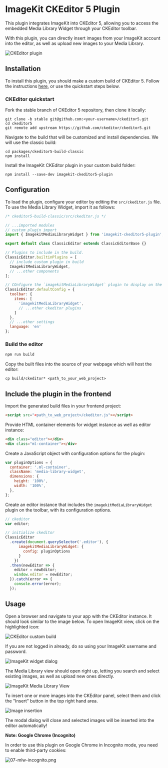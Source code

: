 # ImageKit CKEditor 5 Plugin

This plugin integrates ImageKit into CKEditor 5, allowing you to access the embedded Media Library Widget through your CKEditor toolbar. 

With this plugin, you can directly insert images from your ImageKit account into the editor, as well as upload new images to your Media Library.

![CKEditor plugin](/assets/gifs/01-mlw-ck.gif)

## Installation

To install this plugin, you should make a custom build of CKEditor 5. Follow the instructions [here](https://ckeditor.com/docs/ckeditor5/latest/builds/guides/development/custom-builds.html), or use the quickstart steps below.

### CKEditor quickstart

Fork the stable branch of CKEditor 5 repository, then clone it locally:

```
git clone -b stable git@github.com:<your-username>/ckeditor5.git
cd ckeditor5
git remote add upstream https://github.com/ckeditor/ckeditor5.git
```

Navigate to the build that will be customized and install dependencies. We will use the classic build:

```
cd packages/ckeditor5-build-classic
npm install
```

Install the ImageKit CKEditor plugin in your custom build folder:

```
npm install --save-dev imagekit-ckeditor5-plugin
```

## Configuration

To load the plugin, configure your editor by editing the `src/ckeditor.js` file. To use the Media Library Widget, import it as follows:

```js
/* ckeditor5-build-classic/src/ckeditor.js */

// ...imported modules
// custom plugin import
import { ImagekitMediaLibraryWidget } from 'imagekit-ckeditor5-plugin';

export default class ClassicEditor extends ClassicEditorBase {}

// Plugins to include in the build.
ClassicEditor.builtinPlugins = [
  // include custom plugin in build
  ImagekitMediaLibraryWidget,
  // ...other components
];

// COnfigure the `imagekitMediaLibraryWidget` plugin to display on the editor toolbar
ClassicEditor.defaultConfig = {
  toolbar: {
    items: [
      'imagekitMediaLibraryWidget',
      // ...other ckeditor plugins
    ]
  },
  // ...other settings
  language: 'en'
};

```

### Build the editor

```bash
npm run build
``` 

Copy the built files into the source of your webpage which will host the editor:

```
cp build/ckeditor* <path_to_your_web_project>
```

## Include the plugin in the frontend

Import the generated build files in your frontend project:

```html
<script src="<path_to_web_project>/ckeditor.js"></script>
```

Provide HTML container elements for widget instance as well as editor instance:

```html
<div class="editor"></div>
<div class="ml-container"></div>
```

Create a JavaScript object with configuration options for the plugin:

```js
var pluginOptions = {
  container: '.ml-container',
  className: 'media-library-widget',
  dimensions: {
    height: '100%',
    width: '100%',
  },
};
```

Create an editor instance that includes the `imagekitMediaLibraryWidget` plugin on the toolbar, with its configuration options.

```js
// ckeditor
var editor;

// initialize ckeditor
ClassicEditor
  .create(document.querySelector('.editor'), {
      imagekitMediaLibraryWidget: {
        config: pluginOptions
      }
    })
  .then(newEditor => {
    editor = newEditor;
    window.editor = newEditor;
  }).catch(error => {
    console.error(error);
  });
```

## Usage

Open a browser and navigate to your app with the CKEditor instance. It should look similar to the image below.
To open ImageKit view, click on the highlighted icon:

![CKEditor custom build](/assets/screenshots/ckeditor-1.png)

If you are not logged in already, do so using your ImageKit username and password.

![ImageKit widget dialog](/assets/screenshots/ckeditor-2.png)

The Media Library view should open right up, letting you search and select existing images, as well as upload new ones directly.

![ImageKit Media Library View](/assets/screenshots/ckeditor-3.png)

To insert one or more images into the CKEditor panel, select them and click the "Insert" button in the top right hand area.

![Image insertion](/assets/screenshots/ckeditor-4.png)

The modal dialog will close and selected images will be inserted into the editor automatically!

**Note: Google Chrome (Incognito)**

In order to use this plugin on Google Chrome in Incognito mode, you need to enable third-party cookies:

![07-mlw-incognito.png](assets/screenshots/07-mlw-incognito.png)
